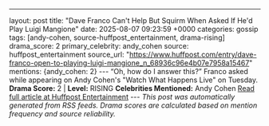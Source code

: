 ---
layout: post
title: "Dave Franco Can't Help But Squirm When Asked If He'd Play Luigi Mangione"
date: 2025-08-07 09:23:59 +0000
categories: gossip
tags: [andy-cohen, source-huffpost_entertainment, drama-rising]
drama_score: 2
primary_celebrity: andy_cohen
source: huffpost_entertainment
source_url: "https://www.huffpost.com/entry/dave-franco-open-to-playing-luigi-mangione_n_68936c96e4b07e7958a15467"
mentions: {andy_cohen: 2} --- “Oh, how do I answer this?” Franco asked while appearing on Andy Cohen's "Watch What Happens Live" on Tuesday. **Drama Score:** 2 | **Level:** RISING **Celebrities Mentioned:** Andy Cohen [Read full article at Huffpost Entertainment](https://www.huffpost.com/entry/dave-franco-open-to-playing-luigi-mangione_n_68936c96e4b07e7958a15467) --- *This post was automatically generated from RSS feeds. Drama scores are calculated based on mention frequency and source reliability.*